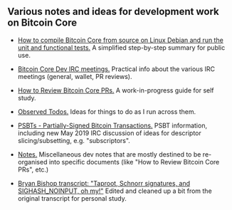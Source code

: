 ## Various notes and ideas for development work on Bitcoin Core

- [How to compile Bitcoin Core from source on Linux Debian and run the unit and functional tests.](how-to-compile-bitcoin-core-from-source-for-linux-debian.md) A simplified step-by-step summary for public use.

- [Bitcoin Core Dev IRC meetings.](bitcoin-core-dev-irc-meetings.txt) Practical info about the various IRC meetings (general, wallet, PR reviews).

- [How to Review Bitcoin Core PRs.](how-to-review-bitcoin-core-prs.txt) A work-in-progress guide for self study.

- [Observed Todos.](observed-todos.txt) Ideas for things to do as I run across them.

- [PSBTs - Partially-Signed Bitcoin Transactions.](psbts.txt) PSBT information, including new May 2019 IRC discussion of ideas for descriptor slicing/subsetting, e.g. "subscriptors".

- [Notes.](notes.txt) Miscellaneous dev notes that are mostly destined to be re-organised into specific documents (like "How to Review Bitcoin Core PRs", etc.)

- [Bryan Bishop transcript: "Taproot, Schnorr signatures, and SIGHASH_NOINPUT, oh my!"](2018-07-09-pieter-wuille-taproot-schnorr-sigs-and-sighash-noinput.txt) Edited and cleaned up a bit from the original transcript for personal study.
